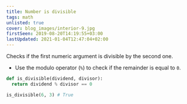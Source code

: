 ```yaml
---
title: Number is divisible
tags: math
unlisted: true
cover: blog_images/interior-9.jpg
firstSeen: 2019-08-20T14:19:55+03:00
lastUpdated: 2021-01-04T12:47:04+02:00
---
```


Checks if the first numeric argument is divisible by the second one.

- Use the modulo operator (`%`) to check if the remainder is equal to `0`.

```py
def is_divisible(dividend, divisor):
  return dividend % divisor == 0
```

```py
is_divisible(6, 3) # True
```

